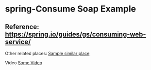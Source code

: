 # spring-Consume Soap Example

## Reference: https://spring.io/guides/gs/consuming-web-service/


Other related places: [Sample similar place](https://drmanalo.github.io/blog/2016/spring-boot-soap-client.html)


Video [Some Video](https://www.youtube.com/watch?v=WJg3NUwq6zU)